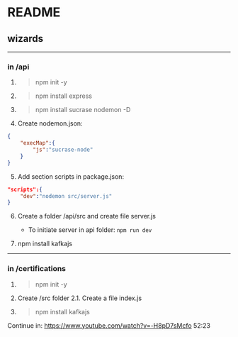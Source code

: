 # README
## wizards

---
### in /api
1. >npm init -y
2. >npm install express
3. >npm install sucrase nodemon -D
4. Create nodemon.json:
        
```json
{
    "execMap":{
        "js":"sucrase-node"
    }
}
```

5. Add section scripts in package.json:

``` json
"scripts":{
    "dev":"nodemon src/server.js"
}
```
6. Create a folder /api/src and create file server.js

    - To initiate server in api folder: `npm run dev`

1. npm install kafkajs


---
### in /certifications

1. > npm init -y
2. Create /src folder
   2.1. Create a file index.js
3. > npm install kafkajs


Continue in: https://www.youtube.com/watch?v=-H8pD7sMcfo 52:23
